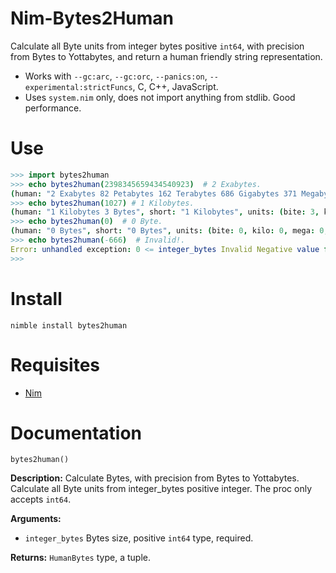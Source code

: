 # Nim-Bytes2Human

Calculate all Byte units from integer bytes positive `int64`,
with precision from Bytes to Yottabytes, and return a human friendly string representation.

- Works with `--gc:arc`, `--gc:orc`, `--panics:on`, `--experimental:strictFuncs`, C, C++, JavaScript.
- Uses `system.nim` only, does not import anything from stdlib. Good performance.


# Use

```nim
>>> import bytes2human
>>> echo bytes2human(2398345659434540923)  # 2 Exabytes.
(human: "2 Exabytes 82 Petabytes 162 Terabytes 686 Gigabytes 371 Megabytes 136 Kilobytes 891 Bytes", short: "2 Exabytes", units: (bite: 891, kilo: 136, mega: 371, giga: 686, tera: 162, peta: 82, exa: 2, zetta: 0))
>>> echo bytes2human(1027) # 1 Kilobytes.
(human: "1 Kilobytes 3 Bytes", short: "1 Kilobytes", units: (bite: 3, kilo: 1, mega: 0, giga: 0, tera: 0, peta: 0, exa: 0, zetta: 0))
>>> echo bytes2human(0)  # 0 Byte.
(human: "0 Bytes", short: "0 Bytes", units: (bite: 0, kilo: 0, mega: 0, giga: 0, tera: 0, peta: 0, exa: 0, zetta: 0))
>>> echo bytes2human(-666)  # Invalid!.
Error: unhandled exception: 0 <= integer_bytes Invalid Negative value for integer_bytes!. [AssertionError]
>>>
```


# Install

```
nimble install bytes2human
```


# Requisites

- [Nim](https://nim-lang.org)


# Documentation

`bytes2human()`

**Description:**
Calculate Bytes, with precision from Bytes to Yottabytes.
Calculate all Byte units from integer_bytes positive integer.
The proc only accepts `int64`.

**Arguments:**
- `integer_bytes` Bytes size, positive `int64` type, required.

**Returns:** `HumanBytes` type, a tuple.
